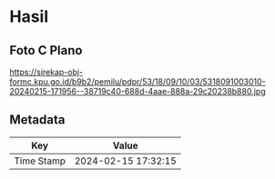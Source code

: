 # Hasil

## Foto C Plano

https://sirekap-obj-formc.kpu.go.id/b9b2/pemilu/pdpr/53/18/09/10/03/5318091003010-20240215-171956--38719c40-688d-4aae-888a-29c20238b880.jpg


## Metadata

| Key        | Value               |
| ---------- | ------------------- |
| Time Stamp | 2024-02-15 17:32:15 |



